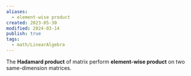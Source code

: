 ```yaml
---
aliases:
  - element-wise product
created: 2023-05-30
modified: 2024-03-14
publish: true
tags:
  - math/LinearAlgebra
---
```

The **Hadamard product** of matrix perform **element-wise product** on two same-dimension matrices.